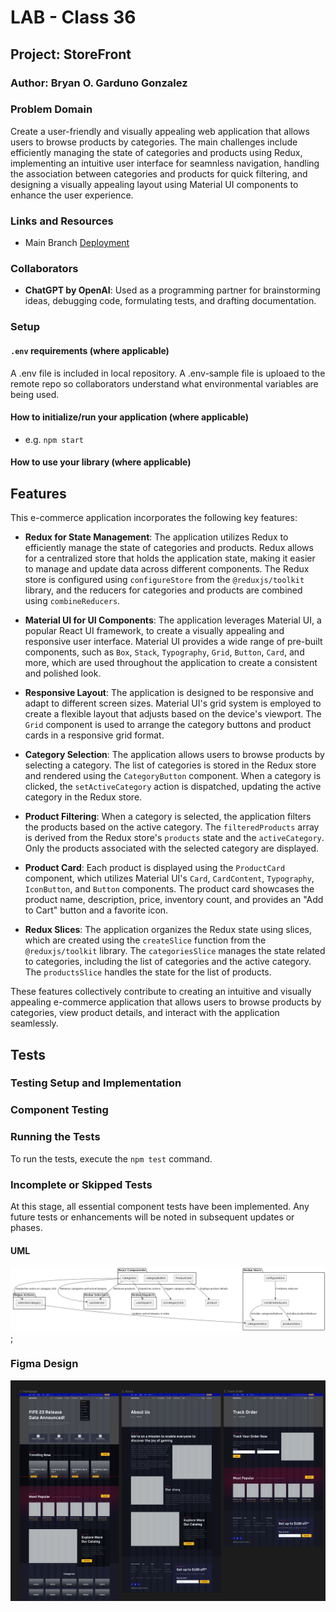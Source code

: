 # LAB - Class 36

## Project: StoreFront

### Author: Bryan O. Garduno Gonzalez

### Problem Domain

Create a user-friendly and visually appealing web application that allows users to browse products by categories. The main challenges include efficiently managing the state of categories and products using Redux, implementing an intuitive user interface for seamnless navigation, handling the association between categories and products for quick filtering, and designing a visually appealing layout using Material UI components to enhance the user experience.

### Links and Resources

- Main Branch [Deployment](https://store-front-three-iota.vercel.app/)

### Collaborators

- **ChatGPT by OpenAI**: Used as a programming partner for brainstorming ideas, debugging code, formulating tests, and drafting documentation.

### Setup

#### `.env` requirements (where applicable)

A .env file is included in local repository. A .env-sample file is uploaed to the remote repo so collaborators understand what environmental variables are being used.

#### How to initialize/run your application (where applicable)

- e.g. `npm start`

#### How to use your library (where applicable)

## Features

This e-commerce application incorporates the following key features:

- **Redux for State Management**: The application utilizes Redux to efficiently manage the state of categories and products. Redux allows for a centralized store that holds the application state, making it easier to manage and update data across different components. The Redux store is configured using `configureStore` from the `@reduxjs/toolkit` library, and the reducers for categories and products are combined using `combineReducers`.

- **Material UI for UI Components**: The application leverages Material UI, a popular React UI framework, to create a visually appealing and responsive user interface. Material UI provides a wide range of pre-built components, such as `Box`, `Stack`, `Typography`, `Grid`, `Button`, `Card`, and more, which are used throughout the application to create a consistent and polished look.

- **Responsive Layout**: The application is designed to be responsive and adapt to different screen sizes. Material UI's grid system is employed to create a flexible layout that adjusts based on the device's viewport. The `Grid` component is used to arrange the category buttons and product cards in a responsive grid format.

- **Category Selection**: The application allows users to browse products by selecting a category. The list of categories is stored in the Redux store and rendered using the `CategoryButton` component. When a category is clicked, the `setActiveCategory` action is dispatched, updating the active category in the Redux store.

- **Product Filtering**: When a category is selected, the application filters the products based on the active category. The `filteredProducts` array is derived from the Redux store's `products` state and the `activeCategory`. Only the products associated with the selected category are displayed.

- **Product Card**: Each product is displayed using the `ProductCard` component, which utilizes Material UI's `Card`, `CardContent`, `Typography`, `IconButton`, and `Button` components. The product card showcases the product name, description, price, inventory count, and provides an "Add to Cart" button and a favorite icon.

- **Redux Slices**: The application organizes the Redux state using slices, which are created using the `createSlice` function from the `@reduxjs/toolkit` library. The `categoriesSlice` manages the state related to categories, including the list of categories and the active category. The `productsSlice` handles the state for the list of products.

These features collectively contribute to creating an intuitive and visually appealing e-commerce application that allows users to browse products by categories, view product details, and interact with the application seamlessly.

## Tests

### Testing Setup and Implementation

### Component Testing

### Running the Tests

To run the tests, execute the `npm test` command.

### Incomplete or Skipped Tests

At this stage, all essential component tests have been implemented. Any future tests or enhancements will be noted in subsequent updates or phases.

#### UML

![Diagram](./src/assets/storeFrontUML.png);

### Figma Design 
![Design File](./src/assets/figmaDesign/gameSiteDesign.png)

